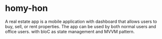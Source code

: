 # homy-hon
A real estate app is a mobile application with dashboard that allows users to buy, sell, or rent properties. The app can be used by both normal users and office users. with bloC as state management and MVVM pattern.
